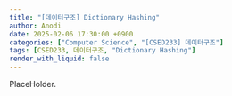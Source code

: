 ```yaml
---
title: "[데이터구조] Dictionary Hashing"
author: Anodi
date: 2025-02-06 17:30:00 +0900
categories: ["Computer Science", "[CSED233] 데이터구조"]
tags: [CSED233, 데이터구조, "Dictionary Hashing"]
render_with_liquid: false
---
```


PlaceHolder.